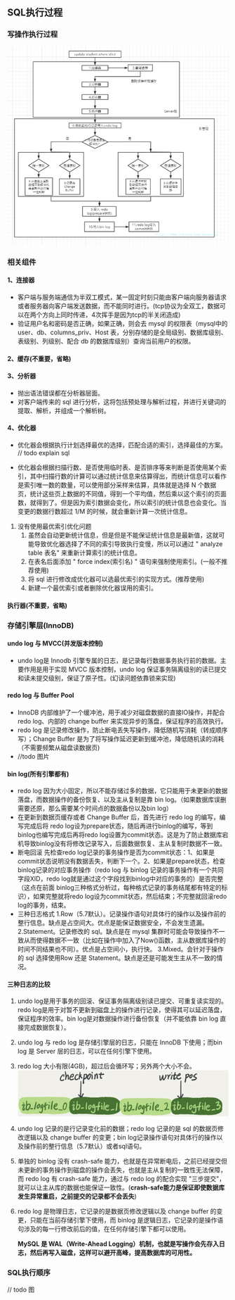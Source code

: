 ## SQL执行过程

### 写操作执行过程

![执行过程](https://raw.githubusercontent.com/lyjgulu/mysql/main/image/sqlExecutionProcess.jpg)

### 相关组件

#### 1、连接器

- 客户端与服务端通信为半双工模式，某一固定时刻只能由客户端向服务器请求或者服务器向客户端发送数据，而不能同时进行。(tcp协议为全双工，数据可以在两个方向上同时传递，4次挥手是因为tcp的半关闭造成)
- 验证用户名和密码是否正确，如果正确，则会去 mysql 的权限表（mysql中的 user、db、columns_priv、Host 表，分别存储的是全局级别、数据库级别、表级别、列级别、配合 db 的数据库级别）查询当前用户的权限。

#### 2、缓存(不重要，省略)

#### 3、分析器

- 抛出语法错误都在分析器层面。
- 对客户端传来的 sql 进行分析，这将包括预处理与解析过程，并进行关键词的提取、解析，并组成一个解析树。

#### 4、优化器
- 优化器会根据执行计划选择最优的选择，匹配合适的索引，选择最佳的方案。
// todo explain sql 

- 优化器会根据扫描行数、是否使用临时表、是否排序等来判断是否使用某个索引，其中扫描行数的计算可以通过统计信息来估算得出，而统计信息可以看作是索引唯一数的数量，可以使用部分采样来估算，具体就是选择 N 个数据页，统计这些页上数据的不同值，得到一个平均值，然后乘以这个索引的页面数，就得到了。但是因为索引数据会变化，所以索引的统计信息也会变化。当变更的数据行数超过 1/M 的时候，就会重新计算一次统计信息。

1. 没有使用最优索引优化问题
    1. 虽然会自动更新统计信息，但是但是不能保证统计信息是最新值，这就可能导致优化器选择了不同的索引导致执行变慢，所以可以通过 " analyze  table 表名" 来重新计算索引的统计信息。
    2. 在表名后面添加 " force index(索引名) " 语句来强制使用索引。(一般不推荐使用)
    3. 将 sql 进行修改成优化器可以选最优索引的实现方式。(推荐使用)
    4. 新建一个最优索引或者删除优化器误用的索引。

#### 执行器(不重要，省略)

### 存储引擎层(InnoDB)

#### undo log 与 MVCC(并发版本控制)
- undo log是 Innodb 引擎专属的日志，是记录每行数据事务执行前的数据。主要作用是用于实现 MVCC 版本控制，undo log 保证事务隔离级别的读已提交和读未提交级别，保证了原子性。(幻读问题依靠锁来实现)
#### redo log 与 Buffer Pool
- InnoDB 内部维护了一个缓冲池，用于减少对磁盘数据的直接IO操作，并配合 redo log、内部的 change buffer 来实现异步的落盘，保证程序的高效执行。
- redo log 是记录修改操作，防止断电丢失写操作，降低随机写消耗（转成顺序写）；Change Buffer 是为了将写操作延迟更新到缓冲池，降低随机读的消耗（不需要频繁从磁盘读数据页)
- //todo 图片
#### bin log(所有引擎都有)
- redo log 因为大小固定，所以不能存储过多的数据，它只能用于未更新的数据落盘，而数据操作的备份恢复、以及主从复制是靠 bin log。（如果数据库误删需要还原，那么需要某个时间点的数据备份以及bin log）
- 在更新到数据页缓存或者 Change Buffer 后，首先进行 redo log 的编写，编写完成后将 redo log设为prepare状态，随后再进行binlog的编写，等到binlog也编写完成后再将redo log设置为commit状态。这是为了防止数据库宕机导致binlog没有将修改记录写入，后面数据恢复、主从复制时数据不一致。
- 断电回滚
    先检查redo log记录的事务操作是否为commit状态：1、如果是commit状态说明没有数据丢失，判断下一个。2、如果是prepare状态，检查binlog记录的对应事务操作（redo log 与 binlog 记录的事务操作有一个共同字段XID，redo log就是通过这个字段找到binlog中对应的事务的）是否完整（这点在前面 binlog三种格式分析过，每种格式记录的事务结尾都有特定的标识），如果完整就将redo log设为commit状态，然后结束；不完整就回滚redo log的事务，结束。
- 三种日志格式
    1.Row（5.7默认）。记录操作语句对具体行的操作以及操作前的整行信息。缺点是占空间大。优点是能保证数据安全，不会发生遗漏。
    2.Statement。记录修改的 sql。缺点是在 mysql 集群时可能会导致操作不一致从而使得数据不一致（比如在操作中加入了Now()函数，主从数据库操作的时间不同结果也不同）。优点是占空间小，执行快。
    3.Mixed。会针对于操作的 sql 选择使用Row 还是 Statement。缺点是还是可能发生主从不一致的情况。

#### 三种日志的比较
1. undo log是用于事务的回滚、保证事务隔离级别读已提交、可重复读实现的。redo log是用于对暂不更新到磁盘上的操作进行记录，使得其可以延迟落盘，保证程序的效率。bin log是对数据操作进行备份恢复（并不能依靠 bin log 直接完成数据恢复）。

2. undo log 与 redo log 是存储引擎层的日志，只能在 InnoDB 下使用；而bin log 是 Server 层的日志，可以在任何引擎下使用。

3. redo log 大小有限(4GB)，超过后会循环写；另外两个大小不会。
![执行过程](https://raw.githubusercontent.com/lyjgulu/mysql/main/image/redo%20log.jpg)

4. undo log 记录的是行记录变化前的数据；redo log 记录的是 sql 的数据页修改逻辑以及 change buffer 的变更；bin log记录操作语句对具体行的操作以及操作前的整行信息（5.7默认）或者sql语句。

5. 单独的 binlog 没有 crash-safe 能力，也就是在异常断电后，之前已经提交但未更新的事务操作到磁盘的操作会丢失，也就是主从复制的一致性无法保障，而 redo log 有 crash-safe 能力，通过与 redo log 的配合实现 "三步提交"，就可以让主从库的数据也能保证一致性。(**crash-safe能力是保证即使数据库发生异常重启，之前提交的记录都不会丢失**)

6. redo log 是物理日志，它记录的是数据页修改逻辑以及 change buffer 的变更，只能在当前存储引擎下使用，而 binlog 是逻辑日志，它记录的是操作语句涉及的每一行修改前后的值，在任何存储引擎下都可以使用。
   
   **MySQL 是 WAL（Write-Ahead Logging）机制，也就是写操作会先存入日志，然后再写入磁盘，这样可以避开高峰，提高数据库的可用性。**

### SQL执行顺序
// todo 图